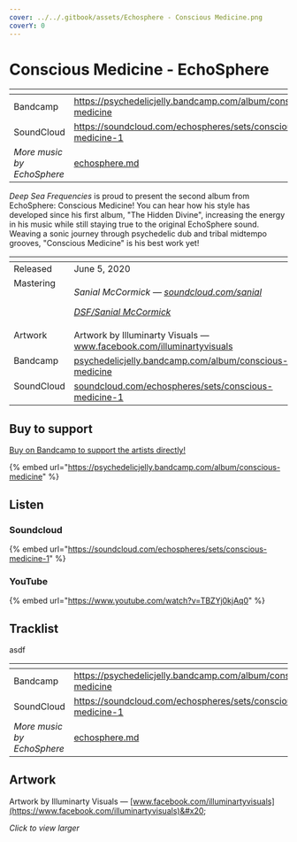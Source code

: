 ```yaml
---
cover: ../../.gitbook/assets/Echosphere - Conscious Medicine.png
coverY: 0
---
```


# Conscious Medicine - EchoSphere

<table data-view="cards"><thead><tr><th></th><th data-hidden data-card-target data-type="content-ref"></th></tr></thead><tbody><tr><td>Bandcamp</td><td><a href="https://psychedelicjelly.bandcamp.com/album/conscious-medicine">https://psychedelicjelly.bandcamp.com/album/conscious-medicine</a></td></tr><tr><td>SoundCloud</td><td><a href="https://soundcloud.com/echospheres/sets/conscious-medicine-1">https://soundcloud.com/echospheres/sets/conscious-medicine-1</a></td></tr><tr><td><em>More music by EchoSphere</em></td><td><a href="../../artists/musicians/echosphere.md">echosphere.md</a></td></tr></tbody></table>

_Deep Sea Frequencies_ is proud to present the second album from EchoSphere: Conscious Medicine! You can hear how his style has developed since his first album, "The Hidden Divine", increasing the energy in his music while still staying true to the original EchoSphere sound. Weaving a sonic journey through psychedelic dub and tribal midtempo grooves, "Conscious Medicine" is his best work yet!

<table data-header-hidden><thead><tr><th width="128" valign="top"></th><th></th></tr></thead><tbody><tr><td valign="top">Released</td><td>June 5, 2020</td></tr><tr><td valign="top">Mastering</td><td><p><em>Sanial McCormick —</em> <a href="https://soundcloud.com/sanial"><em>soundcloud.com/sanial</em></a> </p><p><a href="../../artists/mastering/sanial-mccormick.md"><em>DSF/Sanial McCormick</em></a> </p></td></tr><tr><td valign="top">Artwork</td><td>Artwork by Illuminarty Visuals — <a href="https://www.facebook.com/illuminartyvisuals">www.facebook.com/illuminartyvisuals</a> </td></tr><tr><td valign="top">Bandcamp</td><td><a href="https://psychedelicjelly.bandcamp.com/album/conscious-medicine">psychedelicjelly.bandcamp.com/album/conscious-medicine</a></td></tr><tr><td valign="top">SoundCloud</td><td><a href="https://soundcloud.com/echospheres/sets/conscious-medicine-1">soundcloud.com/echospheres/sets/conscious-medicine-1</a></td></tr></tbody></table>

## Buy to support

[Buy on Bandcamp to support the artists directly!](https://psychedelicjelly.bandcamp.com/album/conscious-medicine)&#x20;

{% embed url="https://psychedelicjelly.bandcamp.com/album/conscious-medicine" %}

## Listen

### Soundcloud

{% embed url="https://soundcloud.com/echospheres/sets/conscious-medicine-1" %}

### YouTube

{% embed url="https://www.youtube.com/watch?v=TBZYj0kjAq0" %}

## Tracklist

asdf

<table data-view="cards"><thead><tr><th></th><th data-hidden data-card-target data-type="content-ref"></th></tr></thead><tbody><tr><td>Bandcamp</td><td><a href="https://psychedelicjelly.bandcamp.com/album/conscious-medicine">https://psychedelicjelly.bandcamp.com/album/conscious-medicine</a></td></tr><tr><td>SoundCloud</td><td><a href="https://soundcloud.com/echospheres/sets/conscious-medicine-1">https://soundcloud.com/echospheres/sets/conscious-medicine-1</a></td></tr><tr><td><em>More music by EchoSphere</em></td><td><a href="../../artists/musicians/echosphere.md">echosphere.md</a></td></tr></tbody></table>

## Artwork

Artwork by Illuminarty Visuals — [www.facebook.com/illuminartyvisuals](https://www.facebook.com/illuminartyvisuals)&#x20;

_Click to view larger_

<figure><img src="../../.gitbook/assets/Echosphere - Conscious Medicine.png" alt=""><figcaption></figcaption></figure>
